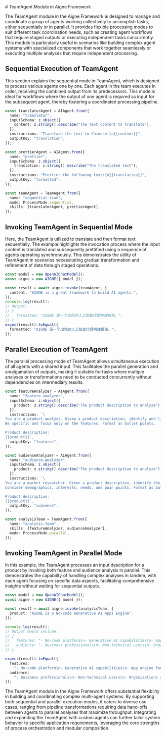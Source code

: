 <markdown>
# TeamAgent Module in Aigne Framework

The TeamAgent module in the Aigne Framework is designed to manage and coordinate a group of agents working collectively to accomplish tasks, either sequentially or in parallel. It provides flexible processing modes to suit different task coordination needs, such as creating agent workflows that require staged outputs or executing independent tasks concurrently. This module is particularly useful in scenarios like building complex agent systems with specialized components that work together seamlessly or executing multiple analyses that require independent processing.

## Sequential Execution of TeamAgent

This section explains the sequential mode in TeamAgent, which is designed to process various agents one by one. Each agent in the team executes in order, receiving the combined output from its predecessors. This mode is ideal for workflows where the output of one agent is required as input for the subsequent agent, thereby fostering a coordinated processing pipeline.

```ts file="/Users/chao/Projects/blocklet/aigne-framework/docs-examples/test/concepts/team-agent.test.ts" region="example-agent-sequential-create-agent"
const translatorAgent = AIAgent.from({
  name: "translator",
  inputSchema: z.object({
    content: z.string().describe("The text content to translate"),
  }),
  instructions: "Translate the text to Chinese:\n{{content}}",
  outputKey: "translation",
});

const prettierAgent = AIAgent.from({
  name: "prettier",
  inputSchema: z.object({
    translation: z.string().describe("The translated text"),
  }),
  instructions: "Prettier the following text:\n{{translation}}",
  outputKey: "formatted",
});

const teamAgent = TeamAgent.from({
  name: "sequential-team",
  mode: ProcessMode.sequential,
  skills: [translatorAgent, prettierAgent],
});
```

## Invoking TeamAgent in Sequential Mode

Here, the TeamAgent is utilized to translate and then format text sequentially. The example highlights the invocation process where the input content is translated and subsequently prettified using a sequence of agents operating synchronously. This demonstrates the utility of TeamAgent in scenarios necessitating gradual transformation and refinement of data through staged operations.

```ts file="/Users/chao/Projects/blocklet/aigne-framework/docs-examples/test/concepts/team-agent.test.ts" region="example-agent-sequential-invoke"
const model = new OpenAIChatModel();
const aigne = new AIGNE({ model });

const result = await aigne.invoke(teamAgent, {
  content: "AIGNE is a great framework to build AI agents.",
});
console.log(result);
// Output:
// {
//   formatted: "AIGNE 是一个出色的人工智能代理构建框架。",
// }
expect(result).toEqual({
  formatted: "AIGNE 是一个出色的人工智能代理构建框架。",
});
```

## Parallel Execution of TeamAgent

The parallel processing mode of TeamAgent allows simultaneous execution of all agents with a shared input. This facilitates the parallel generation and amalgamation of outputs, making it suitable for tasks where multiple analyses or transformations need to be conducted concurrently without dependencies on intermediary results.

```ts file="/Users/chao/Projects/blocklet/aigne-framework/docs-examples/test/concepts/team-agent.test.ts" region="example-agent-parallel-create-agent"
const featureAnalyzer = AIAgent.from({
  name: "feature-analyzer",
  inputSchema: z.object({
    product: z.string().describe("The product description to analyze"),
  }),
  instructions: `\
You are a product analyst. Given a product description, identify and list the key features of the product.
Be specific and focus only on the features. Format as bullet points.

Product description:
{{product}}`,
  outputKey: "features",
});

const audienceAnalyzer = AIAgent.from({
  name: "audience-analyzer",
  inputSchema: z.object({
    product: z.string().describe("The product description to analyze"),
  }),
  instructions: `\
You are a market researcher. Given a product description, identify the target audience for this product.
Consider demographics, interests, needs, and pain points. Format as bullet points.

Product description:
{{product}}`,
  outputKey: "audience",
});

const analysisTeam = TeamAgent.from({
  name: "analysis-team",
  skills: [featureAnalyzer, audienceAnalyzer],
  mode: ProcessMode.parallel,
});
```

## Invoking TeamAgent in Parallel Mode

In this example, the TeamAgent processes an input description for a product by invoking both feature and audience analysis in parallel. This demonstrates the capability of handling complex analyses in tandem, with each agent focusing on specific data aspects, facilitating comprehensive insights without waiting for sequential outputs.

```ts file="/Users/chao/Projects/blocklet/aigne-framework/docs-examples/test/concepts/team-agent.test.ts" region="example-agent-parallel-invoke"
const model = new OpenAIChatModel();
const aigne = new AIGNE({ model });

const result = await aigne.invoke(analysisTeam, {
  product: "AIGNE is a No-code Generative AI Apps Engine",
});

console.log(result);
// Output would include:
// {
//   features: "- No-code platform\n- Generative AI capabilities\n- App engine functionality\n- Easy integration",
//   audience: "- Business professionals\n- Non-technical users\n- Organizations seeking AI solutions\n- Developers looking for rapid prototyping",
// }

expect(result).toEqual({
  features:
    "- No-code platform\n- Generative AI capabilities\n- App engine functionality\n- Easy integration",
  audience:
    "- Business professionals\n- Non-technical users\n- Organizations seeking AI solutions\n- Developers looking for rapid prototyping",
});
```

The TeamAgent module in the Aigne Framework offers substantial flexibility in building and coordinating complex multi-agent systems. By supporting both sequential and parallel execution modes, it caters to diverse use cases, ranging from pipeline transformations requiring data hand-offs between agents to parallel analyses that maximize throughput. Integrating and expanding the TeamAgent with custom agents can further tailor system behavior to specific application requirements, leveraging the core strengths of process orchestration and modular composition.

</markdown>
